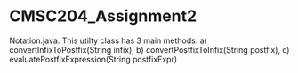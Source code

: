 # CMSC204_Assignment2
Notation.java.  This utilty class has 3 main methods:   a) convertInfixToPostfix(String infix), b) convertPostfixToInfix(String postfix),  c) evaluatePostfixExpression(String postfixExpr)
